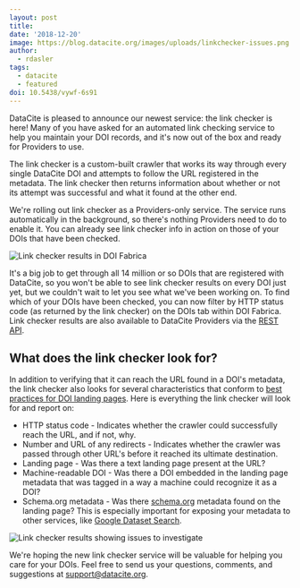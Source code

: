 ```yaml
---
layout: post
title: 
date: '2018-12-20'
image: https://blog.datacite.org/images/uploads/linkchecker-issues.png
author:
  - rdasler
tags: 
  - datacite
  - featured
doi: 10.5438/vywf-6s91
---
```


DataCite is pleased to announce our newest service: the link checker is here! Many of you have asked for an automated link checking service to help you maintain your DOI records, and it's now out of the box and ready for Providers to use. 

The link checker is a custom-built crawler that works its way through every single DataCite DOI and attempts to follow the URL registered in the metadata. The link checker then returns information about whether or not its attempt was successful and what it found at the other end.  

We're rolling out link checker as a Providers-only service. The service runs automatically in the background, so there's nothing Providers need to do to enable it. You can already see link checker info in action on those of your DOIs that have been checked. 

![Link checker results in DOI Fabrica](/images/uploads/linkchecker-allsuccessful.png)

It's a big job to get through all 14 million or so DOIs that are registered with DataCite, so you won't be able to see link checker results on every DOI just yet, but we couldn't wait to let you see what we've been working on. To find which of your DOIs have been checked, you can now filter by HTTP status code (as returned by the link checker) on the DOIs tab within DOI Fabrica. Link checker results are also available to DataCite Providers via the [REST API](https://support.datacite.org/docs/api). 

## What does the link checker look for?
In addition to verifying that it can reach the URL found in a DOI's metadata, the link checker also looks for several characteristics that conform to [best practices for DOI landing pages](https://support.datacite.org/docs/landing-pages). Here is everything the link checker will look for and report on: 

* HTTP status code - Indicates whether the crawler could successfully reach the URL, and if not, why.
* Number and URL of any redirects - Indicates whether the crawler was passed through other URL's before it reached its ultimate destination. 
* Landing page - Was there a text landing page present at the URL? 
* Machine-readable DOI - Was there a DOI embedded in the landing page metadata that was tagged in a way a machine could recognize it as a DOI?
* Schema.org metadata - Was there [schema.org](https://schema.org) metadata found on the landing page? This is especially important for exposing your metadata to other services, like [Google Dataset Search](https://support.datacite.org/docs/how-do-i-expose-my-datasets-to-google-dataset-search). 

![Link checker results showing issues to investigate](/images/uploads/linkchecker-issues.png)

We're hoping the new link checker service will be valuable for helping you care for your DOIs. Feel free to send us your questions, comments, and suggestions at [support@datacite.org](mailto:support@datacite.org).